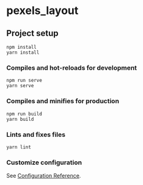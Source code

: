# pexels_layout

## Project setup
```
npm install
yarn install

```

### Compiles and hot-reloads for development
```
npm run serve
yarn serve

```

### Compiles and minifies for production
```
npm run build
yarn build

```

### Lints and fixes files
```
yarn lint
```

### Customize configuration
See [Configuration Reference](https://cli.vuejs.org/config/).
